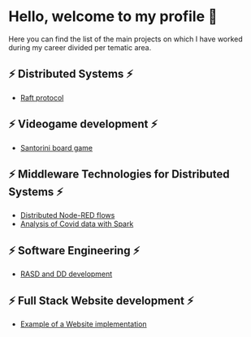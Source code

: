 <h1> Hello, welcome to my profile 👋 </h1>

Here you can find the list of the main projects on which I have worked during my career divided per tematic area.

## ⚡ Distributed Systems ⚡
- [Raft protocol](https://github.com/EdoardoV97/Raft-Omnet)

## ⚡ Videogame development ⚡
- [Santorini board game](https://github.com/LeonardoRuzza/ing-sw-2020-Ruzza-Venir-Schips)

## ⚡ Middleware Technologies for Distributed Systems ⚡
- [Distributed Node-RED flows](https://github.com/EdoardoV97/Distributed-Node-RED-flows)
- [Analysis of Covid data with Spark](https://github.com/LeonardoRuzza/middleware_spark_project)

## ⚡ Software Engineering ⚡
- [RASD and DD development](https://github.com/EdoardoV97/RASD-DD-Development)

## ⚡ Full Stack Website development ⚡
- [Example of a Website implementation](https://github.com/LeonardoRuzza/ELM-hypermedia2021)



<!--
**EdoardoV97/EdoardoV97** is a ✨ _special_ ✨ repository because its `README.md` (this file) appears on your GitHub profile.

Here are some ideas to get you started:

- 🔭 I’m currently working on ...
- 🌱 I’m currently learning ...
- 👯 I’m looking to collaborate on ...
- 🤔 I’m looking for help with ...
- 💬 Ask me about ...
- 📫 How to reach me: ...
- 😄 Pronouns: ...
- ⚡ Fun fact: ...
-->
